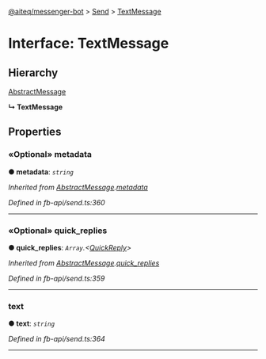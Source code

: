 [@aiteq/messenger-bot](../README.md) > [Send](../modules/send.md) > [TextMessage](../interfaces/send.textmessage.md)



# Interface: TextMessage

## Hierarchy


 [AbstractMessage](send.abstractmessage.md)

**↳ TextMessage**








## Properties
<a id="metadata"></a>

### «Optional» metadata

**●  metadata**:  *`string`* 

*Inherited from [AbstractMessage](send.abstractmessage.md).[metadata](send.abstractmessage.md#metadata)*

*Defined in fb-api/send.ts:360*





___

<a id="quick_replies"></a>

### «Optional» quick_replies

**●  quick_replies**:  *`Array`.<[QuickReply](../modules/send.md#quickreply)>* 

*Inherited from [AbstractMessage](send.abstractmessage.md).[quick_replies](send.abstractmessage.md#quick_replies)*

*Defined in fb-api/send.ts:359*





___

<a id="text"></a>

###  text

**●  text**:  *`string`* 

*Defined in fb-api/send.ts:364*





___


